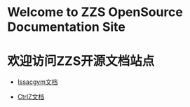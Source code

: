 # Welcome to ZZS OpenSource Documentation Site

# 欢迎访问ZZS开源文档站点

* [Issacgym文档](./legged_gym/index.html)

* [CtrlZ文档](./CtrlZ/index.html)
